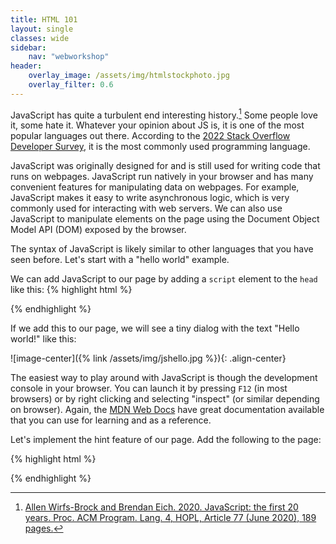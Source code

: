 ```yaml
---
title: HTML 101
layout: single
classes: wide
sidebar:
    nav: "webworkshop"
header:
    overlay_image: /assets/img/htmlstockphoto.jpg
    overlay_filter: 0.6
---
```

JavaScript has quite a turbulent end interesting history.[^1]
Some people love it, some hate it.
Whatever your opinion about JS is, it is one of the most popular languages out there.
According to the [2022 Stack Overflow Developer Survey](https://survey.stackoverflow.co/2022/#most-popular-technologies-language), it is the most commonly used programming language.

JavaScript was originally designed for and is still used for writing code that runs on webpages.
JavaScript run natively in your browser and has many convenient features for manipulating data on webpages.
For example, JavaScript makes it easy to write asynchronous logic, which is very commonly used for interacting with web servers.
We can also use JavaScript to manipulate elements on the page using the Document Object Model API (DOM) exposed by the browser.

The syntax of JavaScript is likely similar to other languages that you have seen before.
Let's start with a "hello world" example.

We can add JavaScript to our page by adding a `script` element to the `head` like this:
{% highlight html %}
<head>
    <!-- Other elements -->
    <script>
        alert("Hello world!");
    </script>
</head>
{% endhighlight %}

If we add this to our page, we will see a tiny dialog with the text "Hello world!" like this:

![image-center]({% link /assets/img/jshello.jpg %}){: .align-center}

The easiest way to play around with JavaScript is though the development console in your browser.
You can launch it by pressing `F12` (in most browsers) or by right clicking and selecting "inspect" (or similar depending on browser). 
Again, the [MDN Web Docs](https://developer.mozilla.org/en-US/docs/Web/JavaScript) have great documentation available that you can use for learning and as a reference.

Let's implement the hint feature of our page. Add the following to the page:

{% highlight html %}
<head>
    <!-- Other elements -->
    <script>
        function get_hint() {
            // We use the fetch function to send a GET request to the /get_hint.php resource.
            fetch("/get_hint.php")
                // When we get an answer, read the text (body) of the response as is.
                // Other methods (such as .json()) are available which will parse the content of the body.
                .then((response) => response.text())
                // When we have read the body, notify the user of the result.
                .then((text) => {
                    alert(text);
                });
        }
    </script>
</head>
{% endhighlight %}


[^1]: [Allen Wirfs-Brock and Brendan Eich. 2020. JavaScript: the first 20 years. Proc. ACM Program. Lang. 4, HOPL, Article 77 (June 2020), 189 pages.](https://doi.org/10.1145/3386327)


